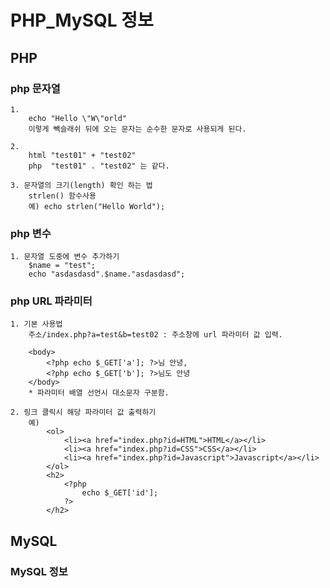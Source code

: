 # PHP_MySQL 정보

## PHP

### php 문자열

    1.
        echo "Hello \"W\"orld"
        이렇게 빽슬래쉬 뒤에 오는 문자는 순수한 문자로 사용되게 된다.

    2.
        html "test01" + "test02"
        php  "test01" . "test02" 는 같다.

    3. 문자열의 크기(length) 확인 하는 법
        strlen() 함수사용
        예) echo strlen("Hello World");

### php 변수

    1. 문자열 도중에 변수 추가하기
        $name = "test";
        echo "asdasdasd".$name."asdasdasd";

### php URL 파라미터

    1. 기본 사용법
        주소/index.php?a=test&b=test02 : 주소창에 url 파라미터 값 입력.

        <body>
            <?php echo $_GET['a']; ?>님 안녕,
            <?php echo $_GET['b']; ?>님도 안녕
        </body>
        * 파라미터 배열 선언시 대소문자 구분함.

    2. 링크 클릭시 해당 파라미터 값 출력하기
        예)
            <ol>
                <li><a href="index.php?id=HTML">HTML</a></li>
                <li><a href="index.php?id=CSS">CSS</a></li>
                <li><a href="index.php?id=Javascript">Javascript</a></li>
            </ol>
            <h2>
                <?php
                    echo $_GET['id'];
                ?>
            </h2>

</body>

## MySQL

### MySQL 정보
